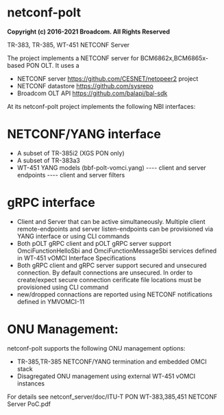 # netconf-polt

**Copyright (c) 2016-2021 Broadcom. All Rights Reserved**

TR-383, TR-385, WT-451 NETCONF Server

The project implements a NETCONF server for BCM6862x,BCM6865x-based PON OLT.
It uses a
- NETCONF server https://github.com/CESNET/netopeer2 project
- NETCONF datastore https://github.com/sysrepo
- Broadcom OLT API https://github.com/balapi/bal-sdk

At its netconf-polt project implements the following NBI interfaces:

NETCONF/YANG interface
======================
- A subset of TR-385i2 (XGS PON only)
- A subset of TR-383a3
- WT-451 YANG models (bbf-polt-vomci.yang)
---- client and server endpoints
---- client and server filters

gRPC interface
==============
- Client and Server that can be active simultaneously.
  Multiple client remote-endpoints and server listen-endpoints can be provisioned via
  YANG interface or using CLI commands
- Both pOLT gRPC client and pOLT gRPC server support OmciFunctionHelloSbi and OmciFunctionMessageSbi services
  defined in WT-451 vOMCI Interface Specifications
- Both gRPC client and gRPC server support secured and unsecured connection. By default connections are
  unsecured. In order to create/expect secure connection cerificate file locations must
  be provisioned using CLI command
- new/dropped connactions are reported using NETCONF notifications defined in YMVOMCI-11

ONU Management:
===============
netconf-polt supports the following ONU management options:
- TR-385,TR-385 NETCONF/YANG termination and embedded OMCI stack
- Disagregated ONU management using external WT-451 vOMCI instances

For details see netconf_server/doc/ITU-T PON WT-383,385,451 NETCONF Server PoC.pdf

